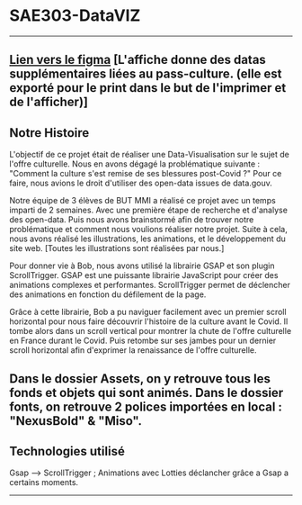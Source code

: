 # SAE303-DataVIZ

-----------------------------------------------------------------------------------------------------
[Lien vers le figma](https://www.figma.com/design/9IjVIzQd0sBgpHkXXIU2nB/SAE-DATAVIZ?node-id=2-12&t=j23Uf8UikA0Wofiv-1)
[L'affiche donne des datas supplémentaires liées au pass-culture. (elle est exporté pour le print dans le but de l'imprimer et de l'afficher)]
-----------------------------------------------------------------------------------------------------

## Notre Histoire

L'objectif de ce projet était de réaliser une Data-Visualisation sur le sujet de l'offre culturelle.
Nous en avons dégagé la problématique suivante : "Comment la culture s'est remise de ses blessures post-Covid ?"
Pour ce faire, nous avions le droit d'utiliser des open-data issues de data.gouv.

Notre équipe de 3 élèves de BUT MMI a réalisé ce projet avec un temps imparti de 2 semaines.
Avec une première étape de recherche et d'analyse des open-data.
Puis nous avons brainstormé afin de trouver notre problématique et comment nous voulions réaliser notre projet.
Suite à cela, nous avons réalisé les illustrations, les animations, et le développement du site web.
[Toutes les illustrations sont réalisées par nous.]

Pour donner vie à Bob, nous avons utilisé la librairie GSAP et son plugin ScrollTrigger. GSAP est une puissante librairie JavaScript pour créer des animations complexes et performantes. ScrollTrigger permet de déclencher des animations en fonction du défilement de la page.

Grâce à cette librairie, Bob a pu naviguer facilement avec un premier scroll horizontal pour nous faire découvrir l'histoire de la culture avant le Covid.
Il tombe alors dans un scroll vertical pour montrer la chute de l'offre culturelle en France durant le Covid.
Puis retombe sur ses jambes pour un dernier scroll horizontal afin d'exprimer la renaissance de l'offre culturelle.

Dans le dossier Assets, on y retrouve tous les fonds et objets qui sont animés.
Dans le dossier fonts, on retrouve 2 polices importées en local : "NexusBold" & "Miso".
-----------------------------------------------------------------------------------------------------

## Technologies utilisé

Gsap --> ScrollTrigger ;
Animations avec Lotties déclancher grâce a Gsap a certains moments.

-----------------------------------------------------------------------------------------------------
